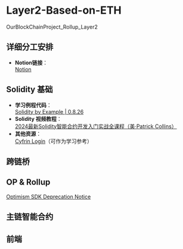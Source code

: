 # Layer2-Based-on-ETH
OurBlockChainProject_Rollup_Layer2

## 详细分工安排
- **Notion链接**：  
  [Notion]([https://solidity-by-example.org/](https://www.notion.so/1c95f57031c080849c3fc2df98be50df?pvs=4)) 
## Solidity 基础
- **学习例程代码**：  
  [Solidity by Example | 0.8.26](https://solidity-by-example.org/)  
- **Solidity 视频教程**：  
  [2024最新Solidity智能合约开发入门实战全课程（美·Patrick Collins）](https://www.bilibili.com/video/BV15fBJYUEZq/)  
- **其他资源**：  
  [Cyfrin Login](https://profiles.cyfrin.io/)（可作为学习参考）

## 跨链桥

## OP & Rollup
[Optimism SDK Deprecation Notice](https://viem.sh/op-stack)  

## 主链智能合约

## 前端

